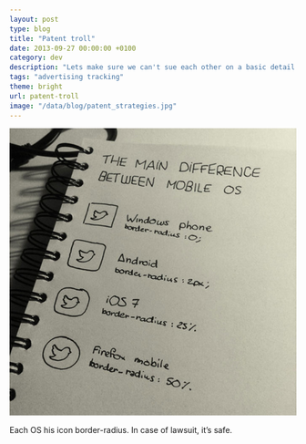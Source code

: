 ```yaml
---
layout: post
type: blog
title: "Patent troll"
date: 2013-09-27 00:00:00 +0100
category: dev
description: "Lets make sure we can't sue each other on a basic detail."
tags: "advertising tracking"
theme: bright
url: patent-troll
image: "/data/blog/patent_strategies.jpg"
---
```

![](/data/blog/patent_strategies.jpg)

Each OS his icon border-radius.
In case of lawsuit, it’s safe.
